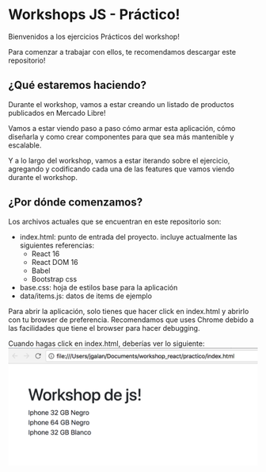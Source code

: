 # Workshops JS - Práctico!

Bienvenidos a los ejercicios Prácticos del workshop!

Para comenzar a trabajar con ellos, te recomendamos descargar este repositorio!

## ¿Qué estaremos haciendo?
Durante el workshop, vamos a estar creando un listado de productos publicados en Mercado Libre!

Vamos a estar viendo paso a paso cómo armar esta aplicación, cómo diseñarla y como crear componentes para que sea más mantenible y escalable.

Y a lo largo del workshop, vamos a estar iterando sobre el ejercicio, agregando y codificando cada una de las features que vamos viendo durante el workshop.

## ¿Por dónde comenzamos?
Los archivos actuales que se encuentran en este repositorio son:
 - index.html: punto de entrada del proyecto. incluye actualmente las siguientes referencias:
    - React 16
    - React DOM 16
    - Babel
    - Bootstrap css
 - base.css: hoja de estilos base para la aplicación
 - data/items.js: datos de items de ejemplo

Para abrir la aplicación, solo tienes que hacer click en index.html y abrirlo con tu browser de preferencia. Recomendamos que uses Chrome debido a las facilidades que tiene el browser para hacer debugging.

Cuando hagas click en index.html, deberías ver lo siguiente:
![components](../.gitbook/assets/primer-componente-1.png)

